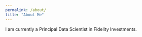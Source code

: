 ```yaml
---
permalink: /about/
title: "About Me"
---
```


I am currently a Principal Data Scientist in Fidelity Investments.
